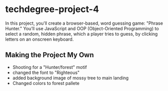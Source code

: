 # techdegree-project-4
 In this project, you'll create a browser-based, word guessing game: "Phrase Hunter." You’ll use JavaScript and OOP (Object-Oriented Programming) to select a random, hidden phrase, which a player tries to guess, by clicking letters on an onscreen keyboard.

## Making the Project My Own
* Shooting for a "Hunter/forest" motif
* changed the font to "Righteous"
* added background image of mossy tree to main landing
* Changed colors to forest pallete